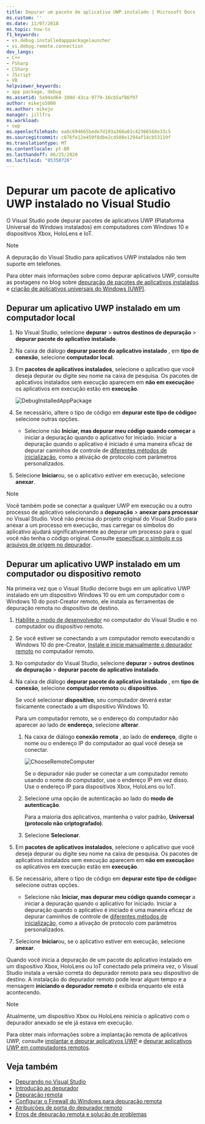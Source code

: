 ```yaml
---
title: Depurar um pacote de aplicativo UWP instalado | Microsoft Docs
ms.custom: ''
ms.date: 11/07/2018
ms.topic: how-to
f1_keywords:
- vs.debug.installedapppackagelauncher
- vs.debug.remote.connection
dev_langs:
- C++
- FSharp
- CSharp
- JScript
- VB
helpviewer_keywords:
- app package, debug
ms.assetid: 5a94ad64-100d-43ca-9779-16cb5af86f97
author: mikejo5000
ms.author: mikejo
manager: jillfra
ms.workload:
- uwp
ms.openlocfilehash: eabc694665bede7d193a360a01c42366568e33c5
ms.sourcegitcommit: c076fe12e459f0dbe2cd508e1294af14cb53119f
ms.translationtype: MT
ms.contentlocale: pt-BR
ms.lasthandoff: 06/25/2020
ms.locfileid: "85350726"
---
```

# <a name="debug-an-installed-uwp-app-package-in-visual-studio"></a>Depurar um pacote de aplicativo UWP instalado no Visual Studio

O Visual Studio pode depurar pacotes de aplicativos UWP (Plataforma Universal do Windows instalados) em computadores com Windows 10 e dispositivos Xbox, HoloLens e IoT.

>[!NOTE]
>A depuração do Visual Studio para aplicativos UWP instalados não tem suporte em telefones.

Para obter mais informações sobre como depurar aplicativos UWP, consulte as postagens no blog sobre [depuração de pacotes de aplicativos instalados](https://devblogs.microsoft.com/devops/updates-for-debugging-installed-app-packages-in-visual-studio-2015-update-2/) e [criação de aplicativos universais do Windows (UWP)](https://devblogs.microsoft.com/visualstudio/universal-windows-apps-targeting-windows-10-anniversary-sdk/).

## <a name="debug-an-installed-uwp-app-on-a-local-machine"></a>Depurar um aplicativo UWP instalado em um computador local

1. No Visual Studio, selecione **depurar**  >  **outros destinos de depuração**  >  **depurar pacote do aplicativo instalado**.

1. Na caixa de diálogo **depurar pacote do aplicativo instalado** , em **tipo de conexão**, selecione **computador local**.

1. Em **pacotes de aplicativos instalados**, selecione o aplicativo que você deseja depurar ou digite seu nome na caixa de pesquisa. Os pacotes de aplicativos instalados sem execução aparecem em **não em execução**e os aplicativos em execução estão em **execução**.

   ![DebugInstalledAppPackage](../debugger/media/debug-installed-app-pkg.png "DebugInstalledAppPackage")

1. Se necessário, altere o tipo de código em **depurar este tipo de código**e selecione outras opções.
   - Selecione não **Iniciar, mas depurar meu código quando começar** a iniciar a depuração quando o aplicativo for iniciado. Iniciar a depuração quando o aplicativo é iniciado é uma maneira eficaz de depurar caminhos de controle de [diferentes métodos de inicialização](/windows/uwp/xbox-apps/automate-launching-uwp-apps), como a ativação de protocolo com parâmetros personalizados.

1. Selecione **Iniciar**ou, se o aplicativo estiver em execução, selecione **anexar**.

> [!NOTE]
> Você também pode se conectar a qualquer UWP em execução ou a outro processo de aplicativo selecionando a **depuração**  >  **anexar para processar** no Visual Studio. Você não precisa do projeto original do Visual Studio para anexar a um processo em execução, mas carregar os símbolos do aplicativo ajudará significativamente ao depurar um processo para o qual você não tenha o código original. Consulte [especificar o símbolo e os arquivos de origem no depurador](specify-symbol-dot-pdb-and-source-files-in-the-visual-studio-debugger.md).

## <a name="debug-an-installed-uwp-app-on-a-remote-computer-or-device"></a><a name="remote"></a>Depurar um aplicativo UWP instalado em um computador ou dispositivo remoto

Na primeira vez que o Visual Studio decorre bugs em um aplicativo UWP instalado em um dispositivo Windows 10 ou em um computador com o Windows 10 do post-Creator remoto, ele instala as ferramentas de depuração remota no dispositivo de destino.

1. [Habilite o modo de desenvolvedor](/windows/uwp/get-started/enable-your-device-for-development) no computador do Visual Studio e no computador ou dispositivo remoto.

1. Se você estiver se conectando a um computador remoto executando o Windows 10 do pre-Creator, [Instale e inicie manualmente o depurador remoto](../debugger/remote-debugging.md) no computador remoto.

1. No computador do Visual Studio, selecione **depurar**  >  **outros destinos de depuração**  >  **depurar pacote do aplicativo instalado**.

1. Na caixa de diálogo **depurar pacote do aplicativo instalado** , em **tipo de conexão**, selecione **computador remoto** ou **dispositivo**.

   Se você selecionar **dispositivo**, seu computador deverá estar fisicamente conectado a um dispositivo Windows 10.

   Para um computador remoto, se o endereço do computador não aparecer ao lado de **endereço**, selecione **alterar**.

   1. Na caixa de diálogo **conexão remota** , ao lado de **endereço**, digite o nome ou o endereço IP do computador ao qual você deseja se conectar.

      ![ChooseRemoteComputer](../debugger/media/debug-remote-app-pkg.png "ChooseRemoteComputer")

      Se o depurador não puder se conectar a um computador remoto usando o nome do computador, use o endereço IP em vez disso. Use o endereço IP para dispositivos Xbox, HoloLens ou IoT.
   1. Selecione uma opção de autenticação ao lado do **modo de autenticação**.

      Para a maioria dos aplicativos, mantenha o valor padrão, **Universal (protocolo não criptografado)**.
   1. Selecione **Selecionar**.

1. Em **pacotes de aplicativos instalados**, selecione o aplicativo que você deseja depurar ou digite seu nome na caixa de pesquisa. Os pacotes de aplicativos instalados sem execução aparecem em **não em execução**e os aplicativos em execução estão em **execução**.

1. Se necessário, altere o tipo de código em **depurar este tipo de código**e selecione outras opções.
   - Selecione não **Iniciar, mas depurar meu código quando começar** a iniciar a depuração quando o aplicativo for iniciado. Iniciar a depuração quando o aplicativo é iniciado é uma maneira eficaz de depurar caminhos de controle de [diferentes métodos de inicialização](/windows/uwp/xbox-apps/automate-launching-uwp-apps), como a ativação de protocolo com parâmetros personalizados.

1. Selecione **Iniciar**ou, se o aplicativo estiver em execução, selecione **anexar**.

Quando você inicia a depuração de um pacote do aplicativo instalado em um dispositivo Xbox, HoloLens ou IoT conectado pela primeira vez, o Visual Studio instala a versão correta do depurador remoto para seu dispositivo de destino. A instalação do depurador remoto pode levar algum tempo e a mensagem **iniciando o depurador remoto** é exibida enquanto ele está acontecendo.

>[!NOTE]
>Atualmente, um dispositivo Xbox ou HoloLens reinicia o aplicativo com o depurador anexado se ele já estava em execução.

Para obter mais informações sobre a implantação remota de aplicativos UWP, consulte [implantar e depurar aplicativos UWP](/windows/uwp/debug-test-perf/deploying-and-debugging-uwp-apps#advanced-remote-deployment-options) e [depurar aplicativos UWP em computadores remotos](run-windows-store-apps-on-a-remote-machine.md).

## <a name="see-also"></a>Veja também

- [Depurando no Visual Studio](../debugger/index.yml)
- [Introdução ao depurador](../debugger/debugger-feature-tour.md)
- [Depuração remota](../debugger/remote-debugging.md)
- [Configurar o Firewall do Windows para depuração remota](../debugger/configure-the-windows-firewall-for-remote-debugging.md)
- [Atribuições de porta do depurador remoto](../debugger/remote-debugger-port-assignments.md)
- [Erros de depuração remota e solução de problemas](../debugger/remote-debugging-errors-and-troubleshooting.md)